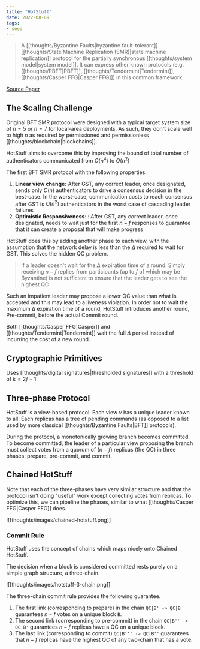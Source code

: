 ```yaml
---
title: "HotStuff"
date: 2022-08-09
tags:
- seed
---
```


> A [[thoughts/Byzantine Faults|byzantine fault-tolerant]] [[thoughts/State Machine Replication (SMR)|state machine replication]] protocol for the partially synchronous [[thoughts/system model|system model]]. It can express other known protocols (e.g. [[thoughts/PBFT|PBFT]], [[thoughts/Tendermint|Tendermint]], [[thoughts/Casper FFG|Casper FFG]]) in this common framework.

[Source Paper](https://arxiv.org/pdf/1803.05069.pdf)

## The Scaling Challenge
Original BFT SMR protocol were designed with a typical target system size of $n = 5$ or $n = 7$ for local-area deployments. As such, they don't scale well to high $n$ as required by permissioned and permissionless [[thoughts/blockchain|blockchains]]. 

HotStuff aims to overcome this by improving the bound of total number of authenticators communicated from $O(n^4)$ to $O(n^2)$

The first BFT SMR protocol with the following properties:
1. **Linear view change:** After GST, any correct leader, once designated, sends only $O(n)$ authenticators to drive a consensus decision in the best-case. In the worst-case, communication costs to reach consensus after GST is $O(n^2)$ authenticators in the worst case of cascading leader failures
2. **Optimistic Responsiveness**: : After GST, any correct leader, once designated, needs to wait just for the first $n − f$ responses to guarantee that it can create a proposal that will make progress

HotStuff does this by adding another phase to each view, with the assumption that the network delay is less than the $\Delta$ required to wait for GST. This solves the hidden QC problem.

> If a leader doesn't wait for the $\Delta$ expiration time of a round. Simply receiving $n-f$ replies from participants (up to $f$ of which may be Byzantine) is not sufficient to ensure that the leader gets to see the highest QC

Such an impatient leader may propose a lower QC value than what is accepted and this may lead to a liveness violation. In order not to wait the maximum  Δ  expiration time of a round, HotStuff introduces another round, Pre-commit, before the actual Commit round.

Both [[thoughts/Casper FFG|Casper]] and [[thoughts/Tendermint|Tendermint]] wait the full $\Delta$ period instead of incurring the cost of a new round.

## Cryptographic Primitives
Uses [[thoughts/digital signatures|thresholded signatures]] with a threshold of $k = 2f+1$

## Three-phase Protocol
HotStuff is a view-based protocol. Each view $v$ has a unique leader known to all. Each replicas has a tree of pending commands (as opposed to a list used by more classical [[thoughts/Byzantine Faults|BFT]] protocols).

During the protocol, a monotonically growing branch becomes committed. To become committed, the leader of a particular view proposing the branch must collect votes from a quorum of $(n − f)$ replicas (the QC) in three phases: prepare, pre-commit, and commit.

## Chained HotStuff
Note that each of the three-phases have very similar structure and that the protocol isn't doing "useful" work except collecting votes from replicas. To optimize this, we can pipeline the phases, similar to what [[thoughts/Casper FFG|Casper FFG]] does.

![[thoughts/images/chained-hotstuff.png]]

### Commit Rule
HotStuff uses the concept of chains which maps nicely onto Chained HotStuff.

The decision when a block is considered committed rests purely on a simple graph structure, a three-chain.

![[thoughts/images/hotstuff-3-chain.png]]

The three-chain commit rule provides the following guarantee.
1. The first link (corresponding to prepare) in the chain `QC|B' -> QC|B` guarantees $n-f$ votes on a unique block `B`.
2. The second link (corresponding to pre-commit) in the chain `QC|B'' -> QC|B'` guarantees $n-f$ replicas have a QC on a unique block.
3. The last link (corresponding to commit) `QC|B''' -> QC|B''` guarantees that $n-f$ replicas have the highest QC of any two-chain that has a vote.